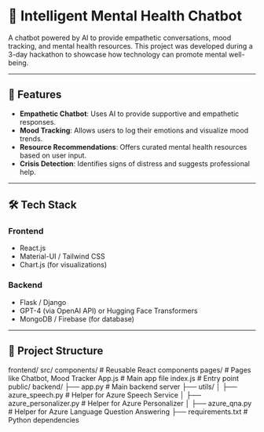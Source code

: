 # 🧠 Intelligent Mental Health Chatbot

A chatbot powered by AI to provide empathetic conversations, mood tracking, and mental health resources. This project was developed during a 3-day hackathon to showcase how technology can promote mental well-being.

---

## 🚀 Features
- **Empathetic Chatbot**: Uses AI to provide supportive and empathetic responses.
- **Mood Tracking**: Allows users to log their emotions and visualize mood trends.
- **Resource Recommendations**: Offers curated mental health resources based on user input.
- **Crisis Detection**: Identifies signs of distress and suggests professional help.

---

## 🛠️ Tech Stack
### **Frontend**
- React.js
- Material-UI / Tailwind CSS
- Chart.js (for visualizations)

### **Backend**
- Flask / Django
- GPT-4 (via OpenAI API) or Hugging Face Transformers
- MongoDB / Firebase (for database)

---

## 📂 Project Structure
frontend/
  src/
    components/ # Reusable React components
    pages/ # Pages like Chatbot, Mood Tracker
    App.js # Main app file
    index.js # Entry point
  public/
backend/
├── app.py                # Main backend server
├── utils/
│   ├── azure_speech.py   # Helper for Azure Speech Service
│   ├── azure_personalizer.py  # Helper for Azure Personalizer
│   ├── azure_qna.py      # Helper for Azure Language Question Answering
├── requirements.txt      # Python dependencies


